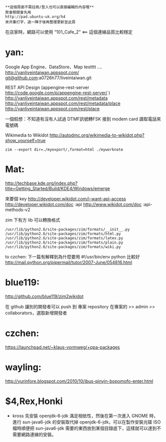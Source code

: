     **這個頁面不需註冊/登入也可以直接編輯的內容喔**
    聚會期間會先用 
    http://pad.ubuntu-uk.org/h4 
    來共筆打字，過一陣子後再整理更新至此頁


在店家時，網路可以使用 “101_Cafe_2" <== 這個連線品質比較穩定


# yan:

Google App Engine、DataStore、Map testttt ....
<http://yanliveintaiwan.appspot.com/>  
git@github.com:a0726h77/liveintaiwan.git

REST API Design (appengine-rest-server <http://code.google.com/p/appengine-rest-server/>  )
<http://yanliveintaiwan.appspot.com/rest/metadata>  
<http://yanliveintaiwan.appspot.com/rest/metadata/place>  
<http://yanliveintaiwan.appspot.com/rest/place>  

一個假想：不知道有沒有人試過 DTMF訊號轉FSK 接到 modem card 讀取電話來電號碼

Wikimedia to Wikidot
<http://autodmc.org/wikimedia-to-wikidot.php?show_yourself=true>   


    zim --export dir=./myexport/,format=html ./myworknote


# Mat:

<http://techbase.kde.org/index.php?title=Getting_Started/Build/KDE4/Windows/emerge>  

來要個 key
<http://developer.wikidot.com/i-want-api-access>  
<http://developer.wikidot.com/doc>  :api
<http://www.wikidot.com/doc>  :api-methods-v2

zim 下有方 lib 可以轉換格式


    /usr/lib/python2.6/site-packages/zim/formats/__init__.py
    /usr/lib/python2.6/site-packages/zim/formats/html.py
    /usr/lib/python2.6/site-packages/zim/formats/latex.py
    /usr/lib/python2.6/site-packages/zim/formats/plain.py
    /usr/lib/python2.6/site-packages/zim/formats/wiki.py


to czchen:
下一篇有解釋到為什麼要用 #!/usr/bin/env python 比較好
<http://mail.python.org/pipermail/tutor/2007-June/054816.html>  

# blue119:

<http://github.com/blue119/zim2wikidot>  

在 github 讓別的開發者可以 push 到 專案 repository
在專案的 >> admin >> collaborators，選取新增開發者

# czchen:

<https://launchpad.net/~klaus-vormweg/+ppa-packages>  

# wayling:

<http://yurinfore.blogspot.com/2010/10/ibus-pinyin-bopomofo-enter.html>  

# $4,Rex,Honki

* kross
先安裝 openjdk-6-jdk 滿足相依性，然後在第一次進入 GNOME 時，進行 sun-java6-jdk 的安裝取代掉 openjdk-6-jdk，可以在製作安裝光碟 ISO 檔時順便把 sun-java6-jdk 需要的東西放到某個目錄底下，這樣就可以達到不需要網路連線的安裝。
